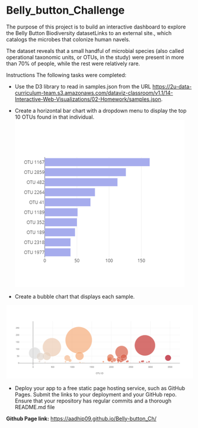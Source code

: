 # Belly_button_Challenge

The purpose of this project is to build an interactive dashboard to explore the Belly Button Biodiversity datasetLinks to an external site., which catalogs the microbes that colonize human navels.

The dataset reveals that a small handful of microbial species (also called operational taxonomic units, or OTUs, in the study) were present in more than 70% of people, while the rest were relatively rare.

Instructions
The following tasks were completed:

* Use the D3 library to read in samples.json from the URL https://2u-data-curriculum-team.s3.amazonaws.com/dataviz-classroom/v1.1/14-Interactive-Web-Visualizations/02-Homework/samples.json.

* Create a horizontal bar chart with a dropdown menu to display the top 10 OTUs found in that individual.
![BAR CHART](https://github.com/AADHIP09/Belly_button_Challenge/blob/main/Images/Bar_chart.png)

* Create a bubble chart that displays each sample.

![BUBBLE CHART](https://github.com/AADHIP09/Belly_button_Challenge/blob/main/Images/Bubble_chart.png)

* Deploy your app to a free static page hosting service, such as GitHub Pages. Submit the links to your deployment and your GitHub repo. Ensure that your repository has regular commits and a thorough README.md file


**Github Page link:** https://aadhip09.github.io/Belly-button_Ch/
